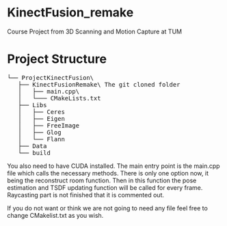 # KinectFusion_remake
Course Project from 3D Scanning and Motion Capture at TUM

# Project Structure
<pre>
└── ProjectKinectFusion\ 
   ├── KinectFusionRemake\ The git cloned folder 
   │   ├── main.cpp\ 
   │   └─── CMakeLists.txt  
   ├── Libs 
   │   ├── Ceres
   │   ├── Eigen
   │   ├── FreeImage
   │   ├── Glog
   │   └── Flann
   ├── Data
   └── build
</pre>

You also need to have CUDA installed. The main entry point is the main.cpp file which calls the necessary methods. There is only one option now, it being the reconstruct room function. Then in this function the pose estimation and TSDF updating function will be called for every frame. Raycasting part is not finished that it is commented out.

If you do not want or think we are not going to need any file feel free to change CMakelist.txt as you wish.
